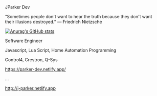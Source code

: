 JParker Dev 

“Sometimes people don't want to hear the truth because they don't want their illusions destroyed.”
― Friedrich Nietzsche

[![Anurag's GitHub stats](https://github-readme-stats.vercel.app/api?username=pepe1776)](https://github.com/pepe1776/github-readme-stats)

Software Engineer

Javascript, Lua Script, Home Automation Programming

Control4, Crestron, Q-Sys

https://parker-dev.netlify.app/

...

http://j-parker.netlify.app


